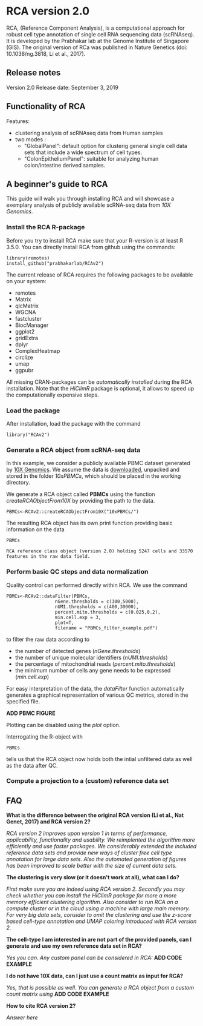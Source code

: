 # RCA version 2.0
RCA, (Reference Component Analysis), is a computational approach for robust cell type annotation of single cell RNA sequencing data (scRNAseq). 
It is developed by the Prabhakar lab at the Genome Institute of Singapore (GIS). 
The original version of RCa was published in Nature Genetics (doi: 10.1038/ng.3818, Li et al., 2017).

## Release notes
Version 2.0 
Release date: September 3, 2019

## Functionality of RCA
Features: 
* clustering analysis of scRNAseq data from Human samples
* two modes :
  * "GlobalPanel": default option for clusterig general single cell data sets that include a wide spectrum of cell types.          
  * "ColonEpitheliumPanel": suitable for analyzing human colon/intestine derived samples.


## A beginner's guide to RCA
This guide will walk you through installing RCA and will showcase a exemplary analysis of publicly available scRNA-seq data from *10X Genomics*.

### Install the RCA R-package
Before you try to install RCA make sure that your R-version is at least R 3.5.0.
You can directly install RCA from github using the commands:

```{r}
library(remotes)
install_github("prabhakarlab/RCAv2")
```

The current release of RCA requires the following packages to be available on your system:
* remotes
* Matrix
* qlcMatrix
* WGCNA
* fastcluster
* BiocManager
* ggplot2
* gridExtra
* dplyr
* ComplexHeatmap
* circlize
* umap
* ggpubr

All missing CRAN-packages can be *automatically installed* during the RCA installation.
Note that the *HiClimR* package is optional, it allows to speed up the computationally expensive steps.

### Load the package
After installation, load the package with the command
```{r}
library("RCAv2")
```

### Generate a RCA object from scRNA-seq data
In this example, we consider a publicly available PBMC dataset generated by [10X Genomics](https://support.10xgenomics.com/single-cell-gene-expression/datasets/3.0.2/5k_pbmc_protein_v3).
We assume the data is [downloaded](http://cf.10xgenomics.com/samples/cell-exp/3.0.2/5k_pbmc_protein_v3/5k_pbmc_protein_v3_raw_feature_bc_matrix.tar.gz), unpacked and stored in the folder *10xPBMCs*, which should be placed in the working directory.

We generate a RCA object called **PBMCs** using the function *createRCAObjectFrom10X* by providing the path to the data.
```{r}
PBMCs<-RCAv2::createRCAObjectFrom10X("10xPBMCs/")
```

The resulting RCA object has its own print function providing basic information on the data
```{r}
PBMCs
```
	RCA reference class object (version 2.0) holding 5247 cells and 33570 features in the raw data field.

### Perform basic QC steps and data normalization
Quality control can performed directly within RCA. We use the command

```{r}
PBMCs<-RCAv2::dataFilter(PBMCs,
                  nGene.thresholds = c(300,5000), 
                  nUMI.thresholds = c(400,30000),
                  percent.mito.thresholds = c(0.025,0.2),
                  min.cell.exp = 3,
                  plot=T,
                  filename = "PBMCs_filter_example.pdf")
```

to filter the raw data according to
* the number of detected genes (*nGene.thresholds*)
* the number of unique molecular identifiers (*nUMI.thresholds*)
* the percentage of mitochondrial reads (*percent.mito.thresholds*)
* the minimum number of cells any gene needs to be expressed (*min.cell.exp*)


For easy interpretation of the data, the *dataFilter* function automatically generates a graphical representation of various QC metrics, stored in the specified file. 

**ADD PBMC FIGURE**

Plotting can be disabled using the *plot* option.

Interrogating the R-object with

```{r}
PBMCs
```

tells us that the RCA object now holds both the intial unfiltered data as well as the data after QC.


### Compute a projection to a (custom) reference data set


## FAQ
**What is the difference between the original RCA version (Li et al., Nat Genet, 2017) and RCA version 2?**

*RCA version 2 improves upon version 1 in terms of performance, applicability, functionality and usability. We reimplented the algorithm more efficiently and use faster packages. We considerably extended the included reference data sets and provide new ways of cluster free cell type annotation for large data sets. Also the automated generation of figures has been improved to scale better with the size of current data sets.*

**The clustering is very slow (or it doesn't work at all), what can I do?**

*First make sure you are indeed using RCA version 2. Secondly you may check whether you can install the HiClimR package for more a more memory efficient clustering algorithm. Also consider to run RCA on a compute cluster or in the cloud using a machine with large main memory. For very big data sets, consider to omit the clustering and use the z-score based cell-type annotation and UMAP coloring introduced with RCA version 2.*

**The cell-type I am interested in are not part of the provided panels, can I generate and use my own reference data set in RCA?**

*Yes you can. Any custom panel can be considered in RCA:*
**ADD CODE EXAMPLE**

**I do not have 10X data, can I just use a count matrix as input for RCA?**

*Yes, that is possible as well. You can generate a RCA object from a custom count matrix using*
**ADD CODE EXAMPLE**

**How to cite RCA version 2?**

*Answer here*
